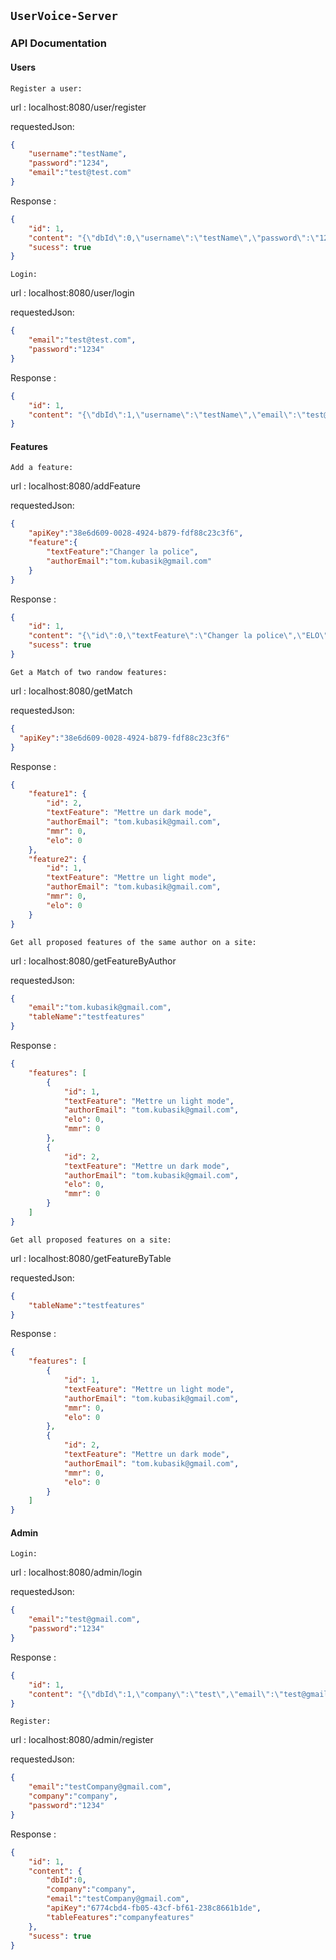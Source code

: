 ## `UserVoice-Server` 

### API Documentation
#### Users
`Register a user:`

url : localhost:8080/user/register

requestedJson:
```json
{
    "username":"testName",
    "password":"1234",
    "email":"test@test.com"
}
```
Response : 
```json
{
    "id": 1,
    "content": "{\"dbId\":0,\"username\":\"testName\",\"password\":\"1234\",\"email\":\"test\"}",
    "sucess": true
}
```

`Login:`

url : localhost:8080/user/login

requestedJson:
```json
{
    "email":"test@test.com",
    "password":"1234"
}
```
Response : 
```json
{
    "id": 1,
    "content": "{\"dbId\":1,\"username\":\"testName\",\"email\":\"test@test.com\"}"
}
```

#### Features

`Add a feature:`

url : localhost:8080/addFeature

requestedJson:
```json
{
    "apiKey":"38e6d609-0028-4924-b879-fdf88c23c3f6",
    "feature":{
        "textFeature":"Changer la police",
        "authorEmail":"tom.kubasik@gmail.com"
    }
}
```
Response : 
```json
{
    "id": 1,
    "content": "{\"id\":0,\"textFeature\":\"Changer la police\",\"ELO\":0,\"MMR\":0,\"authorEmail\":\"tom.kubasik@gmail.com\"}",
    "sucess": true
}
```

`Get a Match of two randow features:`

url : localhost:8080/getMatch

requestedJson:
```json
{
  "apiKey":"38e6d609-0028-4924-b879-fdf88c23c3f6"
}
```
Response : 
```json
{
    "feature1": {
        "id": 2,
        "textFeature": "Mettre un dark mode",
        "authorEmail": "tom.kubasik@gmail.com",
        "mmr": 0,
        "elo": 0
    },
    "feature2": {
        "id": 1,
        "textFeature": "Mettre un light mode",
        "authorEmail": "tom.kubasik@gmail.com",
        "mmr": 0,
        "elo": 0
    }
}
```

`Get all proposed features of the same author on a site:`

url : localhost:8080/getFeatureByAuthor

requestedJson:
```json
{
    "email":"tom.kubasik@gmail.com",
    "tableName":"testfeatures"   
}
```
Response : 
```json
{
    "features": [
        {
            "id": 1,
            "textFeature": "Mettre un light mode",
            "authorEmail": "tom.kubasik@gmail.com",
            "elo": 0,
            "mmr": 0
        },
        {
            "id": 2,
            "textFeature": "Mettre un dark mode",
            "authorEmail": "tom.kubasik@gmail.com",
            "elo": 0,
            "mmr": 0
        }
    ]
}
```


`Get all proposed features on a site:`

url : localhost:8080/getFeatureByTable

requestedJson:
```json
{
    "tableName":"testfeatures"   
}
```
Response : 
```json
{
    "features": [
        {
            "id": 1,
            "textFeature": "Mettre un light mode",
            "authorEmail": "tom.kubasik@gmail.com",
            "mmr": 0,
            "elo": 0
        },
        {
            "id": 2,
            "textFeature": "Mettre un dark mode",
            "authorEmail": "tom.kubasik@gmail.com",
            "mmr": 0,
            "elo": 0
        }
    ]
}
```

#### Admin

`Login:`

url : localhost:8080/admin/login

requestedJson:
```json
{
    "email":"test@gmail.com",
    "password":"1234"
}
```
Response : 
```json
{
    "id": 1,
    "content": "{\"dbId\":1,\"company\":\"test\",\"email\":\"test@gmail.com\",\"apiKey\":\"38e6d609-0028-4924-b879-fdf88c23c3f6\",\"tableFeatures\":\"testfeatures\"}"
}
```

`Register:`

url : localhost:8080/admin/register

requestedJson:
```json
{
    "email":"testCompany@gmail.com",
    "company":"company",
    "password":"1234"
}
```
Response : 
```json
{
    "id": 1,
    "content": {
        "dbId":0,
        "company":"company",
        "email":"testCompany@gmail.com",
        "apiKey":"6774cbd4-fb05-43cf-bf61-238c8661b1de",
        "tableFeatures":"companyfeatures"
    },
    "sucess": true
}
```





